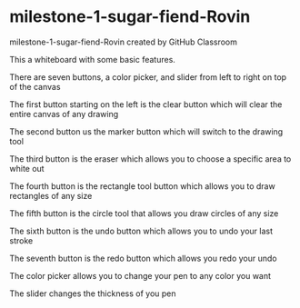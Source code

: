 # milestone-1-sugar-fiend-Rovin
milestone-1-sugar-fiend-Rovin created by GitHub Classroom

This a whiteboard with some basic features.

There are seven buttons, a color picker, and slider from left to right on top of the canvas

The first button starting on the left is the clear button which will clear the entire canvas of any drawing

The second button us the marker button which will switch to the drawing tool

The third button is the eraser which allows you to choose a specific area to white out

The fourth button is the rectangle tool button which allows you to draw rectangles of any size

The fifth button is the circle tool that allows you draw circles of any size

The sixth button is the undo button which allows you to undo your last stroke

The seventh button is the redo button which allows you redo your undo

The color picker allows you to change your pen to any color you want

The slider changes the thickness of you pen
